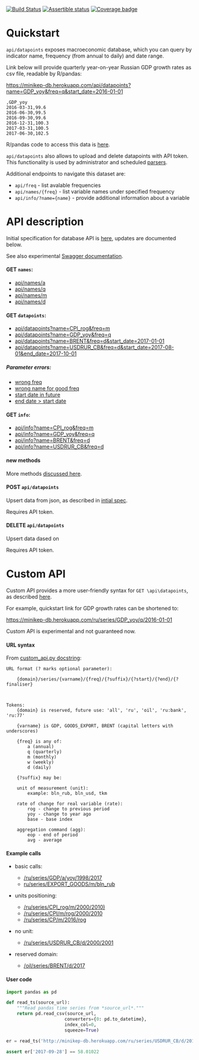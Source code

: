 [![Build Status](https://travis-ci.org/mini-kep/db.svg?branch=master)](https://travis-ci.org/mini-kep/db)
[![Assertible status](https://assertible.com/apis/56e34b07-ae3a-4248-937e-fef69d8ec2f2/status?api_token=VkiQoHOdjWU3vGv2)](https://assertible.com/dashboard#/services/56e34b07-ae3a-4248-937e-fef69d8ec2f2/results)
[![Coverage badge](https://codecov.io/gh/mini-kep/db/branch/master/graphs/badge.svg)](https://codecov.io/gh/mini-kep/db)

# Quickstart

```api/datapoints``` exposes macroeconomic database, which you can query by indicator name, frequency (from annual to daily) and date range. 

Link below will provide quarterly year-on-year Russian GDP growth rates as csv file, readable by R/pandas:

<https://minikep-db.herokuapp.com/api/datapoints?name=GDP_yoy&freq=q&start_date=2016-01-01>

```
,GDP_yoy
2016-03-31,99.6
2016-06-30,99.5
2016-09-30,99.6
2016-12-31,100.3
2017-03-31,100.5
2017-06-30,102.5
```

R/pandas code to access this data is [here](https://github.com/mini-kep/user-charts/blob/master/access.py).

```api/datapoints``` also allows to upload and delete datapoints with API token. This functionality 
is used by administrator and scheduled [parsers](https://github.com/mini-kep/parsers).

Additional endpoints to navigate this dataset are:

  - ```api/freq``` - list avalable frequencies
  - ```api/names/{freq}``` - list variable names under specified frequency 
  - ```api/info/?name={name}``` - provide additional information about a variable


# API description 

Initial specification for database API is [here](https://mini-kep.github.io/documentation/database/),
updates are documented below.

See also experimental [Swagger documentation](http://minikep-db.herokuapp.com/apidocs). 


#### GET ```names```:
- [api/names/a](https://minikep-db.herokuapp.com/api/names/a)
- [api/names/q](https://minikep-db.herokuapp.com/api/names/q)
- [api/names/m](https://minikep-db.herokuapp.com/api/names/m)
- [api/names/d](https://minikep-db.herokuapp.com/api/names/d)

#### GET ```datapoints```:
- [api/datapoints?name=CPI_rog&freq=m](https://minikep-db.herokuapp.com/api/datapoints?name=CPI_rog&freq=m)
- [api/datapoints?name=GDP_yoy&freq=q](https://minikep-db.herokuapp.com/api/datapoints?name=GDP_yoy&freq=q)
- [api/datapoints?name=BRENT&freq=d&start_date=2017-01-01](https://minikep-db.herokuapp.com/api/datapoints?name=BRENT&freq=d&start_date=2017-01-01)
- [api/datapoints?name=USDRUR_CB&freq=d&start_date=2017-08-01&end_date=2017-10-01](https://minikep-db.herokuapp.com/api/datapoints?name=USDRUR_CB&freq=d&start_date=2017-08-01&end_date=2017-10-01)

##### Parameter errors:
- [wrong freq](https://minikep-db.herokuapp.com/api/datapoints?name=ABC&freq=z&format=json)
- [wrong name for good freq](https://minikep-db.herokuapp.com/api/datapoints?name=ABC&freq=q&format=json)
- [start date in future](https://minikep-db.herokuapp.com/api/datapoints?name=BRENT&freq=d&start_date=2025-01-01)
- [end date > start date](https://minikep-db.herokuapp.com/api/datapoints?name=BRENT&freq=d&start_date=2015-01-01&end_date=2000-01-01)


#### GET ```info```:
- [api/info?name=CPI_rog&freq=m](https://minikep-db.herokuapp.com/api/info?name=CPI_rog&freq=m)
- [api/info?name=GDP_yoy&freq=q](https://minikep-db.herokuapp.com/api/info?name=GDP_yoy&freq=q)
- [api/info?name=BRENT&freq=d](https://minikep-db.herokuapp.com/api/info?name=BRENT&freq=d)
- [api/info?name=USDRUR_CB&freq=d](https://minikep-db.herokuapp.com/api/info?name=USDRUR_CB&freq=d)

#### new methods

More methods [discussed here](https://github.com/mini-kep/db/issues/8#issuecomment-336152762).


#### POST ```api/datapoints``` 

Upsert data from json, as described in [intial spec](https://mini-kep.github.io/documentation/database/#post).

Requires API token.

#### DELETE ```api/datapoints``` 

Upsert data dased on 

Requires API token.


# Custom API

Custom API provides a more user-friendly syntax for ```GET \api\datapoints```, 
as described [here](https://mini-kep.github.io/documentation/custom_api/). 

For example, quickstart link for GDP growth rates can be shortened to:

<https://minikep-db.herokuapp.com/ru/series/GDP_yoy/q/2016-01-01>

Custom API is experimental and not guaranteed now. 

#### URL syntax

From [custom_api.py docstring](https://github.com/mini-kep/db/blob/master/db/custom_api/custom_api.py#L1-L36):

```
URL format (? marks optional parameter):

    {domain}/series/{varname}/{freq}/{?suffix}/{?start}/{?end}/{?finaliser}
    
    
	
Tokens:
	{domain} is reserved, future use: 'all', 'ru', 'oil', 'ru:bank', 'ru:77'
	
	{varname} is GDP, GOODS_EXPORT, BRENT (capital letters with underscores)
	
	{freq} is any of:
	    a (annual)
	    q (quarterly)
	    m (monthly)
	    w (weekly)
	    d (daily)
	
	{?suffix} may be:
	
	unit of measurement (unit):
		example: bln_rub, bln_usd, tkm
	
	rate of change for real variable (rate):
		rog - change to previous period
		yoy - change to year ago
		base - base index
	
	aggregation command (agg):
		eop - end of period
		avg - average
```		


#### Example calls

- basic calls:
    - [/ru/series/GDP/a/yoy/1998/2017](http://minikep-db.herokuapp.com/ru/series/GDP/a/yoy/1998/2017)
    - [ru/series/EXPORT_GOODS/m/bln_rub](http://minikep-db.herokuapp.com/ru/series/EXPORT_GOODS/m/bln_rub)
    
- units positioning:
    - [/ru/series/CPI_rog/m/2000/2010)](http://minikep-db.herokuapp.com/ru/series/CPI_rog/m/2000/2010)
    - [/ru/series/CPI/m/rog/2000/2010](http://minikep-db.herokuapp.com/ru/series/CPI/m/rog/2000/2010)
    - [/ru/series/CP/m/2016/rog](https://minikep-db.herokuapp.com/ru/series/CPI/m/2016/rog)

- no unit:
    - [/ru/series/USDRUR_CB/d/2000/2001](https://minikep-db.herokuapp.com/ru/series/USDRUR_CB/d/2015/2016)

- reserved domain:
    - [/oil/series/BRENT/d/2017](https://minikep-db.herokuapp.com/oil/series/BRENT/d/2017)
    

#### User code

```python
import pandas as pd

def read_ts(source_url):
	"""Read pandas time series from *source_url*."""
	return pd.read_csv(source_url, 
                      converters={0: pd.to_datetime}, 
                      index_col=0,
                      squeeze=True)

er = read_ts('http://minikep-db.herokuapp.com/ru/series/USDRUR_CB/d/2017/')

assert er['2017-09-28'] == 58.01022
```
